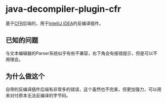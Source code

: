 # java-decompiler-plugin-cfr
基于[CFR](https://github.com/leibnitz27/cfr)后端的，用于[IntelliJ IDEA](https://www.jetbrains.com/idea/)的反编译插件。

## 已知的问题
与文本编辑器的Parser系统似乎有些不兼容，右下角会有报错提示，但是可以不用理会。

## 为什么做这个
自带的反编译插件后端有非常多的错误，这个虽然也不完美，但更加强力，可以用来对付原本无法反编译的字节码。